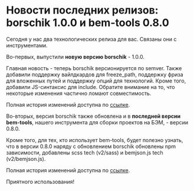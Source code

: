 # Новости последних релизов: borschik 1.0.0 и bem-tools 0.8.0

Сегодня у нас два технологических релиза для вас. Связаны они с инструментами.

Во-первых, выпустили **новую версию borschik** - 1.0.0.

Главная новость - теперь borschik версионируется по semver. Также добавили поддержку вайлдкардов для freeze_path, поддержку фриза для вложенных путей и поддержку опций для технологий. Кроме того, добавили JS-синтаксис для include. Обратите внимание на то, что некоторые изменения частично ломают совместимость.

Полная история изменений доступна по [ссылке](http://ru.bem.info/tools/optimizers/borschik/changelog/).

Во-вторых, версия borschik также обновлена и в **последней версии bem-tools**, нашего инструмента для сборки проектов на БЭМ, - версии 0.8.0.

Кроме того, для тех, кто использует bem-tools, будет полезно узнать, что в версии 0.8.0 наряду с обновлением borschik обновлены npm зависимости, добавлены scss tech (v2/sass) и bemjson.js tech (v2/bemjson.js).

Полная история изменений доступна по [ссылке](http://ru.bem.info/tools/bem/bem-tools/changelog/).

Приятного использования!
